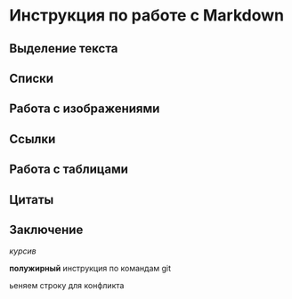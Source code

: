 # Инструкция по работе с Markdown

## Выделение текста
## Списки
## Работа с изображениями
## Ссылки
## Работа с таблицами
## Цитаты
## Заключение
*курсив*

**полужирный**
инструкция по командам git

ьеняем строку для конфликта

